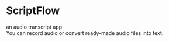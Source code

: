 # ScriptFlow
an audio transcript app   
You can record audio or convert ready-made audio files into text.
